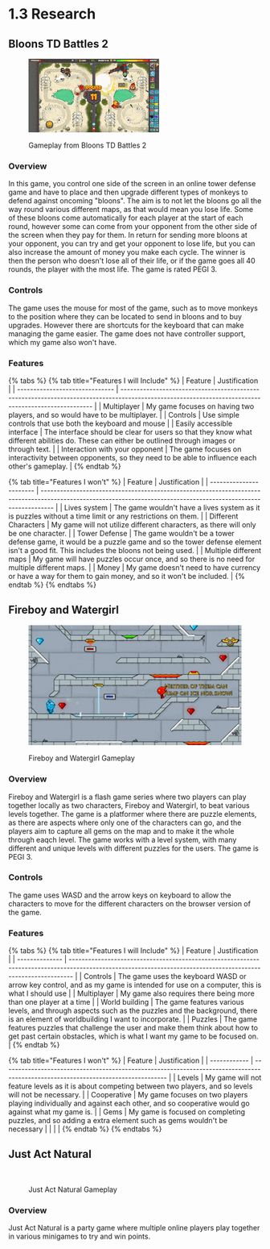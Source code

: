 # 1.3 Research

## Bloons TD Battles 2

<figure><img src="../.gitbook/assets/LameFlashyBoubou-max-1mb.gif" alt=""><figcaption><p>Gameplay from Bloons TD Battles 2</p></figcaption></figure>

### Overview

In this game, you control one side of the screen in an online tower defense game and have to place and then upgrade different types of monkeys to defend against oncoming "bloons". The aim is to not let the bloons go all the way round various different maps, as that would mean you lose life. Some of these bloons come automatically for each player at the start of each round, however some can come from your opponent from the other side of the screen when they pay for them. In return for sending more bloons at your opponent, you can try and get your opponent to lose life, but you can also increase the amount of money you make each cycle. The winner is then the person who doesn't lose all of their life, or if the game goes all 40 rounds, the player with the most life. The game is rated PEGI 3.

### Controls

The game uses the mouse for most of the game, such as to move monkeys to the position where they can be located to send in bloons and to buy upgrades. However there are shortcuts for the keyboard that can make managing the game easier. The game does not have controller support, which my game also won't have.       &#x20;

### Features

{% tabs %}
{% tab title="Features I will Include" %}
| Feature                        | Justification                                                                                                                                       |
| ------------------------------ | --------------------------------------------------------------------------------------------------------------------------------------------------- |
| Multiplayer                    | My game focuses on having two players, and so would have to be multiplayer.                                                                         |
| Controls                       | Use simple controls that use both the keyboard and mouse                                                                                            |
| Easily accessible interface    | The interface should be clear for users so that they know what different abilities do. These can either be outlined through images or through text. |
| Interaction with your opponent | The game focuses on interactivity between opponents, so they need to be able to influence each other's gameplay.                                    |
{% endtab %}

{% tab title="Features I won't" %}
| Feature                 | Justification                                                                                                                                                    |
| ----------------------- | ---------------------------------------------------------------------------------------------------------------------------------------------------------------- |
| Lives system            | The game wouldn't have a lives system as it is puzzles without a time limit or any restrictions on them.                                                         |
| Different Characters    | My game will not utilize different characters, as there will only be one character.                                                                              |
| Tower Defense           | The game wouldn't be a tower defense game, it would be a puzzle game and so the tower defense element isn't a good fit. This includes the bloons not being used. |
| Multiple different maps | My game will have puzzles occur once, and so there is no need for multiple different maps.                                                                       |
| Money                   | My game doesn't need to have currency or have a way for them to gain money, and so it won't be included.                                                         |
{% endtab %}
{% endtabs %}

## Fireboy and Watergirl

<figure><img src="../.gitbook/assets/Fireboy and Watergirl differences gameplay.gif" alt=""><figcaption><p>Fireboy and Watergirl Gameplay</p></figcaption></figure>

### Overview

Fireboy and Watergirl is a flash game series where two players can play together locally as two characters, Fireboy and Watergirl, to beat various levels together. The game is a platformer where there are puzzle elements, as there are aspects where only one of the characters can go, and the players aim to capture all gems on the map and to make it the whole through eaqch level. The game works with a level system, with many different and unique levels with different puzzles for the users. The game is PEGI 3.

### Controls

The game uses WASD and the arrow keys on keyboard to allow the characters to move for the different characters on the browser version of the game.

### Features

{% tabs %}
{% tab title="Features I will Include" %}
| Feature        | Justification                                                                                                                                                 |
| -------------- | ------------------------------------------------------------------------------------------------------------------------------------------------------------- |
| Controls       | The game uses the keyboard WASD or arrow key control, and as my game is intended for use on a computer, this is what I should use                             |
| Multiplayer    | My game also requires there being more than one player at a time                                                                                              |
| World building | The game features various levels, and through aspects such as the puzzles and the background, there is an element of worldbuilding I want to incorporate.     |
| Puzzles        | The game features puzzles that challenge the user and make them think about how to get past certain obstacles, which is what I want my game to be focused on. |
{% endtab %}

{% tab title="Features I won't" %}
| Feature      | Justification                                                                                                                     |
| ------------ | --------------------------------------------------------------------------------------------------------------------------------- |
| Levels       | My game will not feature levels as it is about competing between two players, and so levels will not be necessary.                |
| Cooperative  | My game focuses on two players playing individually and against each other, and so cooperative would go against what my game is.  |
| Gems         | My game is focused on completing puzzles, and so adding a extra element such as gems wouldn't be necessary                        |
|              |                                                                                                                                   |
{% endtab %}
{% endtabs %}

## Just Act Natural

<figure><img src="../.gitbook/assets/SteamDescGif_Gameplay.gif" alt=""><figcaption><p>Just Act Natural Gameplay</p></figcaption></figure>

### Overview

Just Act Natural is a party game where multiple online players play together in various minigames to try and win points.
